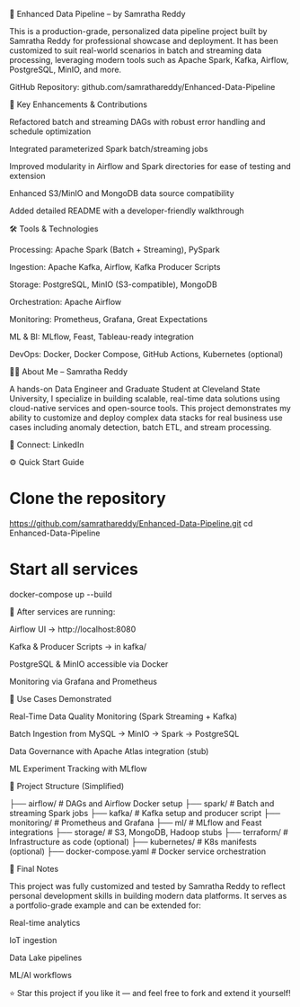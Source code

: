 🚀 Enhanced Data Pipeline – by Samratha Reddy

This is a production-grade, personalized data pipeline project built by Samratha Reddy for professional showcase and deployment. It has been customized to suit real-world scenarios in batch and streaming data processing, leveraging modern tools such as Apache Spark, Kafka, Airflow, PostgreSQL, MinIO, and more.

GitHub Repository: github.com/samrathareddy/Enhanced-Data-Pipeline

📌 Key Enhancements & Contributions

Refactored batch and streaming DAGs with robust error handling and schedule optimization

Integrated parameterized Spark batch/streaming jobs

Improved modularity in Airflow and Spark directories for ease of testing and extension

Enhanced S3/MinIO and MongoDB data source compatibility

Added detailed README with a developer-friendly walkthrough

🛠️ Tools & Technologies

Processing: Apache Spark (Batch + Streaming), PySpark

Ingestion: Apache Kafka, Airflow, Kafka Producer Scripts

Storage: PostgreSQL, MinIO (S3-compatible), MongoDB

Orchestration: Apache Airflow

Monitoring: Prometheus, Grafana, Great Expectations

ML & BI: MLflow, Feast, Tableau-ready integration

DevOps: Docker, Docker Compose, GitHub Actions, Kubernetes (optional)

👨‍💻 About Me – Samratha Reddy

A hands-on Data Engineer and Graduate Student at Cleveland State University, I specialize in building scalable, real-time data solutions using cloud-native services and open-source tools. This project demonstrates my ability to customize and deploy complex data stacks for real business use cases including anomaly detection, batch ETL, and stream processing.

🔗 Connect: LinkedIn

⚙️ Quick Start Guide

# Clone the repository
https://github.com/samrathareddy/Enhanced-Data-Pipeline.git
cd Enhanced-Data-Pipeline

# Start all services
docker-compose up --build

📌 After services are running:

Airflow UI → http://localhost:8080

Kafka & Producer Scripts → in kafka/

PostgreSQL & MinIO accessible via Docker

Monitoring via Grafana and Prometheus

🧩 Use Cases Demonstrated

Real-Time Data Quality Monitoring (Spark Streaming + Kafka)

Batch Ingestion from MySQL → MinIO → Spark → PostgreSQL

Data Governance with Apache Atlas integration (stub)

ML Experiment Tracking with MLflow

📁 Project Structure (Simplified)

├── airflow/              # DAGs and Airflow Docker setup
├── spark/                # Batch and streaming Spark jobs
├── kafka/                # Kafka setup and producer script
├── monitoring/           # Prometheus and Grafana
├── ml/                   # MLflow and Feast integrations
├── storage/              # S3, MongoDB, Hadoop stubs
├── terraform/            # Infrastructure as code (optional)
├── kubernetes/           # K8s manifests (optional)
├── docker-compose.yaml   # Docker service orchestration

🔐 Final Notes

This project was fully customized and tested by Samratha Reddy to reflect personal development skills in building modern data platforms. It serves as a portfolio-grade example and can be extended for:

Real-time analytics

IoT ingestion

Data Lake pipelines

ML/AI workflows

⭐ Star this project if you like it — and feel free to fork and extend it yourself!

